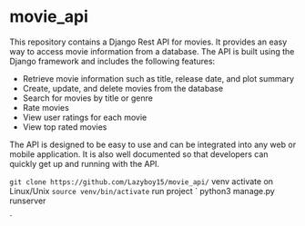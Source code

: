 # movie_api

This repository contains a Django Rest API for movies. It provides an easy way to access movie information from a database. The API is built using the Django framework and includes the following features: 

- Retrieve movie information such as title, release date, and plot summary 
- Create, update, and delete movies from the database 
- Search for movies by title or genre 
- Rate movies 
- View user ratings for each movie 
- View top rated movies 

The API is designed to be easy to use and can be integrated into any web or mobile application. It is also well documented so that developers can quickly get up and running with the API.

`
git clone https://github.com/Lazyboy15/movie_api/
`
venv activate on Linux/Unix
`source venv/bin/activate`
run project
`
python3 manage.py runserver

`

